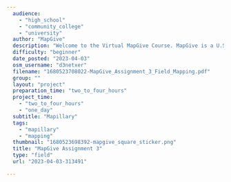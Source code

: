 ```yaml
---
  audience: 
    - "high_school"
    - "community_college"
    - "university"
  author: "MapGive"
  description: "Welcome to the Virtual MapGive Course. MapGive is a U.S. Department of State initiative that encourages increased participation in the global mapping community to facilitate the creation of open geographic data to support humanitarian relief and development programs. Field mapping is how you gain the local context for more detailed mapping. Software-based tools that can assist with field mapping include Field Papers, OpenMapKit, and Mapillary."
  difficulty: "beginner"
  date_posted: "2023-04-03"
  osm_username: "d3netxer"
  filename: "1680523708022-MapGive_Assignment_3_Field_Mapping.pdf"
  group: ""
  layout: "project"
  preparation_time: "two_to_four_hours"
  project_time: 
    - "two_to_four_hours"
    - "one_day"
  subtitle: "Mapillary"
  tags: 
    - "mapillary"
    - "mapping"
  thumbnail: "1680523698392-mapgive_square_sticker.png"
  title: "MapGive Assignment 3"
  type: "field"
  url: "2023-04-03-313491"

---
```

